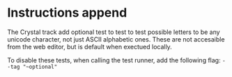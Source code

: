 # Instructions append

The Crystal track add optional test to test to test possible letters to be any unicode character, not just ASCII alphabetic ones.
These are not accesaible from the web editor, but is default when exectued locally.

To disable these tests, when calling the test runner, add the following flag: `--tag "~optional"`